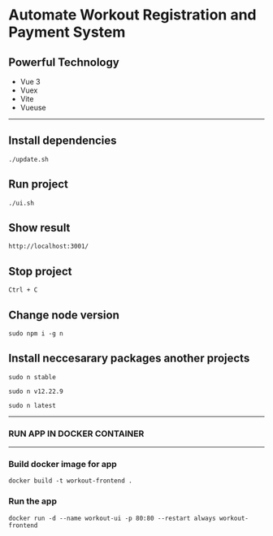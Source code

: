 # Automate Workout Registration and Payment System
## Powerful Technology
- Vue 3
- Vuex
- Vite
- Vueuse

---
## Install dependencies
```
./update.sh
```

## Run project
```
./ui.sh
```

## Show result
```
http://localhost:3001/
```

## Stop project
```
Ctrl + C
```

## Change node version
```
sudo npm i -g n
```

## Install neccesarary packages another projects
```
sudo n stable
```

```
sudo n v12.22.9
```

```
sudo n latest
```

---
### RUN APP IN DOCKER CONTAINER ###
---
### Build docker image for app
```
docker build -t workout-frontend .
```
### Run the app
```
docker run -d --name workout-ui -p 80:80 --restart always workout-frontend
```